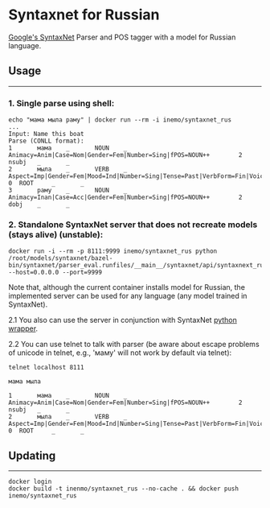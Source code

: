 Syntaxnet for Russian
=========

[Google's SyntaxNet](https://github.com/tensorflow/models/tree/master/syntaxnet) Parser and POS tagger with a model for Russian language.


## Usage
-----

### 1. Single parse using shell:
```shell
echo "мама мыла раму" | docker run --rm -i inemo/syntaxnet_rus
...
Input: Name this boat
Parse (CONLL format):
1       мама    _       NOUN    _       Animacy=Anim|Case=Nom|Gender=Fem|Number=Sing|fPOS=NOUN++        2       nsubj   _       _
2       мыла    _       VERB    _       Aspect=Imp|Gender=Fem|Mood=Ind|Number=Sing|Tense=Past|VerbForm=Fin|Voice=Act|fPOS=VERB++        0  ROOT     _       _
3       раму    _       NOUN    _       Animacy=Inan|Case=Acc|Gender=Fem|Number=Sing|fPOS=NOUN++        2       dobj    _       _

```
### 2. Standalone SyntaxNet server that does not recreate models (stays alive) (unstable):

```shell
docker run -i --rm -p 8111:9999 inemo/syntaxnet_rus python /root/models/syntaxnet/bazel-bin/syntaxnet/parser_eval.runfiles/__main__/syntaxnet/api/syntaxnext_rus_api.py --host=0.0.0.0 --port=9999
```
Note that, although the current container installs model for Russian, the implemented server can be used for any language (any model trained in SyntaxNet).

2.1 You also can use the server in conjunction with SyntaxNet [python wrapper](https://github.com/IINemo/syntaxnet_wrapper).

2.2 You can use telnet to talk with parser (be aware about escape problems of unicode in telnet, e.g., 'маму' will not work by default via telnet):
```shell
telnet localhost 8111
```
```shell
мама мыла
```
```shell
1       мама    _       NOUN    _       Animacy=Anim|Case=Nom|Gender=Fem|Number=Sing|fPOS=NOUN++        2       nsubj   _       _
2       мыла    _       VERB    _       Aspect=Imp|Gender=Fem|Mood=Ind|Number=Sing|Tense=Past|VerbForm=Fin|Voice=Act|fPOS=VERB++        0  ROOT     _       _

```


## Updating
--------

```
docker login
docker build -t inenmo/syntaxnet_rus --no-cache . && docker push inemo/syntaxnet_rus

```


